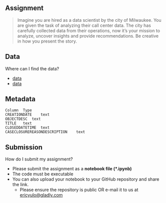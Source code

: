 ## Assignment

> Imagine you are hired as a data scientist by the city of Milwaukee. 
> You are given the task of analyzing their call center data. 
> The city has carefully collected data from their operations, 
> now it’s your mission to analyze, uncover insights and provide recommendations. 
> Be creative in how you present the story.

## Data

Where can I find the data?

- [data](https://data.milwaukee.gov/dataset/16174983-470a-46c1-a925-d4b7ed28cff9/resource/abdfe983-e856-40cd-bee2-85e78454344a/download/callcenterdatahistorical.csv)
- [data](https://data.milwaukee.gov/dataset/a418ffb4-ce90-4a11-a489-d256a3e68a8b/resource/bf2b508a-5bfa-49da-8846-d87ffeee020a/download/callcenterdatacurrent.csv)


## Metadata

```
Column	Type
CREATIONDATE	text
OBJECTDESC	text
TITLE	text
CLOSEDDATETIME	text
CASECLOSUREREASONDESCRIPTION	text
```

## Submission

How do I submit my assignment?

* Please submit the assignment as a **notebook file (*.ipynb)**
* The code must be executable
* You can also upload your notebook to your GitHub repository and share the link. 
    * Please ensure the repository is public OR e-mail it to us at ericyulo@gladly.com
